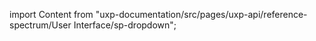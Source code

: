 
import Content from "uxp-documentation/src/pages/uxp-api/reference-spectrum/User Interface/sp-dropdown";

<Content query="product=photoshop"/>
